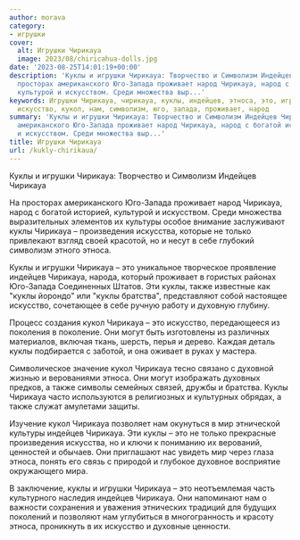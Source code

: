 ```yaml
---
author: morava
category:
- игрушки
cover:
  alt: Игрушки Чирикауа
  image: 2023/08/chiricahua-dolls.jpg
date: '2023-08-25T14:01:19+00:00'
description: 'Куклы и игрушки Чирикауа: Творчество и Символизм Индейцев Чирикауа На
  просторах американского Юго-Запада проживает народ Чирикауа, народ с богатой историей,
  культурой и искусством. Среди множества выр...'
keywords: Игрушки Чирикауа, чирикауа, куклы, индейцев, этноса, это, игрушки, также,
  искусство, кукол, нам, символизм, юго, запада, проживает, народ
summary: 'Куклы и игрушки Чирикауа: Творчество и Символизм Индейцев Чирикауа На просторах
  американского Юго-Запада проживает народ Чирикауа, народ с богатой историей, культурой
  и искусством. Среди множества выр...'
title: Игрушки Чирикауа
url: /kukly-chirikaua/
---
```


Куклы и игрушки Чирикауа: Творчество и Символизм Индейцев Чирикауа

На просторах американского Юго-Запада проживает народ Чирикауа, народ с богатой историей, культурой и искусством. Среди множества выразительных элементов их культуры особое внимание заслуживают куклы Чирикауа – произведения искусства, которые не только привлекают взгляд своей красотой, но и несут в себе глубокий символизм этного этноса.

Куклы и игрушки Чирикауа – это уникальное творческое проявление индейцев Чирикауа, народа, который проживает в гористых районах Юго-Запада Соединенных Штатов. Эти куклы, также известные как "куклы йорондо" или "куклы братства", представляют собой настоящее искусство, сочетающее в себе ручную работу и духовную глубину.

Процесс создания кукол Чирикауа – это искусство, передающееся из поколения в поколение. Они могут быть изготовлены из различных материалов, включая ткань, шерсть, перья и дерево. Каждая деталь куклы подбирается с заботой, и она оживает в руках у мастера.

Символическое значение кукол Чирикауа тесно связано с духовной жизнью и верованиями этноса. Они могут изображать духовных предков, а также символы семейных связей, дружбы и братства. Куклы Чирикауа часто используются в религиозных и культурных обрядах, а также служат амулетами защиты.

Изучение кукол Чирикауа позволяет нам окунуться в мир этнической культуры индейцев Чирикауа. Эти куклы – это не только прекрасные произведения искусства, но и ключи к пониманию их верований, ценностей и обычаев. Они приглашают нас увидеть мир через глаза этноса, понять его связь с природой и глубокое духовное восприятие окружающего мира.

В заключение, куклы и игрушки Чирикауа – это неотъемлемая часть культурного наследия индейцев Чирикауа. Они напоминают нам о важности сохранения и уважения этнических традиций для будущих поколений и позволяют нам углубиться в многогранность и красоту этноса, проникнуть в их искусство и духовные ценности.